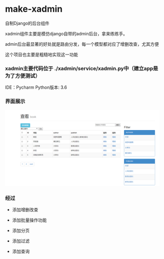 # make-xadmin
自制Django的后台组件
 
xadmin组件主要是模仿django自带的admin后台，拿来练练手。

admin后台最显著的好处就是路由分发，每一个模型都对应了增删改查，尤其方便

这个项目也主要是粗糙地实现这一功能

### xadmin主要代码位于 ./xadmin/service/xadmin.py中（建立app是为了方便测试）

IDE：Pycharm    Python版本: 3.6   

### 界面展示

![avatar](https://github.com/LoseNine/make-xadmin/blob/master/templates/img/1.png)

### 经过

* 添加增删改查

* 添加批量操作功能

* 添加分页

* 添加过滤

* 添加查询
